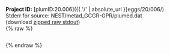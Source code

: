 **Project ID:** [plumID:20.006]({{ '/' | absolute_url }}eggs/20/006/)  
Stderr for source:  NEST/metad_GCGR-GPR/plumed.dat   
(download [zipped raw stdout](plumed.dat.plumed.stdout.txt.zip))  
{% raw %}
<pre>
</pre>
{% endraw %}

